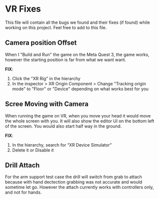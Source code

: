 # VR Fixes

This file will contain all the bugs we found and their fixes (if found) while working on this project. Feel free to add to this file.

## Camera position Offset
When I "Build and Run" the game on the Meta Quest 3, the game works, however the starting position is far from what we want want.

**FIX**:
1. Click the "XR Rig" in the hierarchy
2. In the inspector > XR Origin Component > Change "Tracking origin mode" to "Floor" or "Device" depending on what works best for you

## Scree Moving with Camera
When running the game on VR, when you move your head it would move the whole screen with you. It will also show the editor UI on the bottom left of the screen. You would also start half way in the ground.

**FIX**:
1. In the hierarchy, search for “XR Device Simulator”
2. Delete it or Disable it

## Drill Attach
For the arm support test case the drill will switch from grab to attach because with hand dectection grabbing was not accurate and would sometime let go. However the attach currently works with controllers only, and not for hands.
